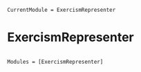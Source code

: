 ```@meta
CurrentModule = ExercismRepresenter
```

# ExercismRepresenter

```@index
```

```@autodocs
Modules = [ExercismRepresenter]
```
